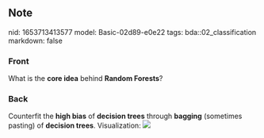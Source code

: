 ## Note
nid: 1653713413577
model: Basic-02d89-e0e22
tags: bda::02_classification
markdown: false

### Front
What is the <b>core idea</b> behind <b>Random Forests</b>?

### Back
Counterfit the <b>high bias</b> of <b>decision trees</b> through
<b>bagging</b> (sometimes pasting) of <b>decision trees</b>.
Visualization: <img src= 
"paste-9ef165f2ba9caa883beb18b167522d827134bcad.jpg">
